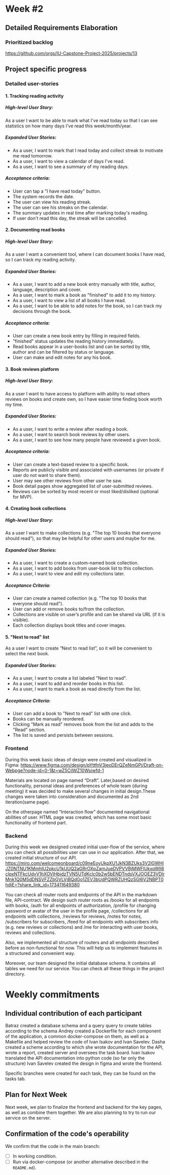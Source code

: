 # **Week #2**

## Detailed Requirements Elaboration

### Prioritized backlog

https://github.com/orgs/IU-Capstone-Project-2025/projects/13

## Project specific progress

### Detailed user-stories
#### 1. Tracking reading activity

##### High-level User Story:

As a user I want to be able to mark what I've read today so that I can see statistics on how many days I've read this
week/month/year.

##### Expanded User Stories:

- As a user, I want to mark that I read today and collect streak to motivate me read tomorrow.
- As a user, I want to view a calendar of days I've read.
- As a user, I want to see a summary of my reading days.

##### Acceptance criteria:

- User can tap a "I have read today" button.
- The system records the date.
- The user can view his reading streak.
- The user can see his streaks on the calendar.
- The summary updates in real time after marking today's reading.
- If user don't read this day, the streak will be cancelled.

#### 2. Documenting read books

##### High-level User Story:

As a user I want a convenient tool, where I can document books I have read, so I can track my reading activity.

##### Expanded User Stories:

- As a user, I want to add a new book entry manually with title, author, language, description and cover.
- As a user, I want to mark a book as "finished" to add it to my history.
- As a user, I want to view a list of all books I have read.
- As a user, I want to be able to add notes for the book, so I can track my decisions through the book.

##### Acceptance criteria:

- User can create a new book entry by filling in required fields.
- "finished" status updates the reading history immediately.
- Read books appear in a user-books list and can be sorted by title, author and can be filtered by status or language.
- User can make and edit notes for any his book.

#### 3. Book reviews platform

##### High-level User Story:

As a user I want to have access to platform with ability to read others reviews on books and create own, so I have
easier time finding book worth my time.

##### Expanded User Stories:

- As a user, I want to write a review after reading a book.
- As a user, I want to search book reviews by other users.
- As a user, I want to see how many people have reviewed a given book.

##### Acceptance criteria:

- User can create a text-based review to a specific book.
- Reports are publicly visible and associated with usernames (or private if user do not want to share them).
- User may see other reviews from other user he saw.
- Book detail pages show aggregated list of user-submitted reviews.
- Reviews can be sorted by most recent or most liked/disliked (optional for MVP).

#### 4. Creating book collections

##### High-level User Story:

As a user I want to make collections (e.g. "The top 10 books that everyone should read"), so that may be helpful for
other users and maybe for me.

##### Expanded User Stories:
- As a user, I want to create a custom-named book collection.
- As a user, I want to add books from user-book list to this collection.
- As a user, I want to view and edit my collections later.

##### Acceptance Criteria:
- User can create a named collection (e.g. "The top 10 books that everyone should read").
- User can add or remove books to/from the collection.
- Collections are visible on user’s profile and can be shared via URL (if it is visible).
- Each collection displays book titles and cover images.


#### 5. "Next to read" list
As a user I want to create “Next to read list”, so it will be convenient to select the next book.

##### Expanded User Stories:
- As a user, I want to create a list labeled "Next to read".
- As a user, I want to add and reorder books in this list.
- As a user, I want to mark a book as read directly from the list.

##### Acceptance Criteria:
- User can add a book to "Next to read" list with one click.
- Books can be manually reordered.
- Clicking "Mark as read" removes book from the list and adds to the "Read" section.
- The list is saved and persists between sessions.

### Frontend
During this week basic ideas of design were created and visualized in Figma:
https://www.figma.com/design/pYttfnV3jeoDErQZeNmGPj/Draft-on-Webpge?node-id=0-1&t=wZ5CilWZ10Wsiwfd-1

Materials are located on page named “Draft”. Later,based on desired functionality, personal ideas and preferences of whole team (during meeting) it was decided to make several changes in initial design.These changes were taken into consideration and documented as 2nd iteration(same page).

On the otherpage named “Interaction flow” documented navigational abilities of user.
HTML page was created, which has some most basic functionality of frontend part.

### Backend
During this week we designed created initial user-flow of the service, where you can check all possibilities user can
use in our application. After that, we created initial structure of our API.
https://miro.com/welcomeonboard/c09neEoyUkpXU1JkN3BZUks3V2lGWHlJZ0NTNU1KMmhIU2pkcU1kUUQ2aGRrOXpZamJueDVPVVBjMWFlUkxpWll6clpxNTFkcUdvV1hXOVlHbjdzTVN5UTdKclc0b2w5bENDTndsVXJOOEZ3VDlrMnk1Q0M5dDNSVFZZbGVLVjBQdGo1ZEV3bUdPQWRZUHQzSGl6V2NBPT0hdjE=?share_link_id=173411649380

You can check all router roots and endpoints of the API in the markdown file, API-contract. We design such router roots
as /books for all endpoints with books, /auth for all endpoints of authorization, /profile for changing password or
avatar of the user in the profile page, /collections for all endpoints with collections, /reviews for reviews, /notes
for notes, /subscribers for subscribers, /feed for all endpoints with subscribers info (e.g. new reviews or collections)
and /me for interacting with user books, reviews and collections.

Also, we implemented all structure of routers and all endpoints described before as non-functional for now. This
will help us to implement features in a structured and convenient way.

Moreover, our team designed the initial database schema. It contains all tables we need for our service. 
You can check all these things in the project directory.

# Weekly commitments

## Individual contribution of each participant
Batraz created a database schema and a query query to create tables according to the schema
Andrey created a Dockerfile for each component of the application, a common docker-compose on them, as well as a Makefile and helped review the code of Ivan Isakov and Ivan Savelev.
Dasha created a scheme according to which she wrote documentation for the API, wrote a report, created server and oversees the task board.
Ivan Isakov translated the API documentation into python code (so far only the structure)
Ivan Savelev created the design in figma and wrote the frontend.

Specific branches were created for each task, they can be found on the tasks tab.

## Plan for Next Week
Next week, we plan to finalize the frontend and backend for the key pages, as well as combine them together. We are also planning to try to run our service on the server.

## Confirmation of the code's operability

We confirm that the code in the main branch:
- [ ] In working condition.
- [ ] Run via docker-compose (or another alternative described in the `README.md`).
